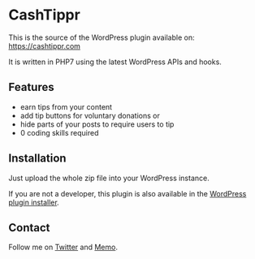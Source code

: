# CashTippr
This is the source of the WordPress plugin available on: https://cashtippr.com

It is written in PHP7 using the latest WordPress APIs and hooks.

## Features
* earn tips from your content
* add tip buttons for voluntary donations or
* hide parts of your posts to require users to tip
* 0 coding skills required


## Installation
Just upload the whole zip file into your WordPress instance.

If you are not a developer, this plugin is also available in the [WordPress plugin installer](https://wordpress.org/plugins/cashtippr-bitcoin-cash-moneybutton-payments/).


## Contact
Follow me on [Twitter](https://twitter.com/ekliptor) and [Memo](https://memo.cash/profile/1JFKA1CabVyX98qPRAUQBL9NhoTnXZr5Zm).
